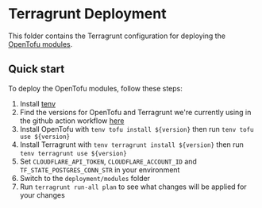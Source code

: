 # Terragrunt Deployment
This folder contains the Terragrunt configuration for deploying the [OpenTofu modules](./modules/).

## Quick start
To deploy the OpenTofu modules, follow these steps:

1. Install [tenv](https://github.com/tofuutils/tenv?tab=readme-ov-file#installation)
1. Find the versions for OpenTofu and Terragrunt we're currently using in the github action workflow [here](../.github/workflows/terragrunt.yml)
1. Install OpenTofu with `tenv tofu install ${version}` then run `tenv tofu use ${version}`
1. Install Terragrunt with `tenv terragrunt install ${version}` then run `tenv terragrunt use ${version}`
1. Set `CLOUDFLARE_API_TOKEN`, `CLOUDFLARE_ACCOUNT_ID` and `TF_STATE_POSTGRES_CONN_STR` in your environment
1. Switch to the `deployment/modules` folder
1. Run `terragrunt run-all plan` to see what changes will be applied for your changes
